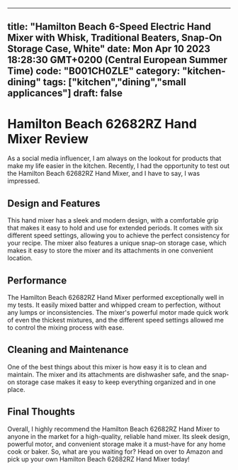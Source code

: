
---
title: "Hamilton Beach 6-Speed Electric Hand Mixer with Whisk, Traditional Beaters, Snap-On Storage Case, White" 
date: Mon Apr 10 2023 18:28:30 GMT+0200 (Central European Summer Time)
code: "B001CH0ZLE"
category: "kitchen-dining"
tags: ["kitchen","dining","small applicances"] 
draft: false
---
    
# Hamilton Beach 62682RZ Hand Mixer Review

As a social media influencer, I am always on the lookout for products that make my life easier in the kitchen. Recently, I had the opportunity to test out the Hamilton Beach 62682RZ Hand Mixer, and I have to say, I was impressed.

## Design and Features

This hand mixer has a sleek and modern design, with a comfortable grip that makes it easy to hold and use for extended periods. It comes with six different speed settings, allowing you to achieve the perfect consistency for your recipe. The mixer also features a unique snap-on storage case, which makes it easy to store the mixer and its attachments in one convenient location.

## Performance

The Hamilton Beach 62682RZ Hand Mixer performed exceptionally well in my tests. It easily mixed batter and whipped cream to perfection, without any lumps or inconsistencies. The mixer's powerful motor made quick work of even the thickest mixtures, and the different speed settings allowed me to control the mixing process with ease.

## Cleaning and Maintenance

One of the best things about this mixer is how easy it is to clean and maintain. The mixer and its attachments are dishwasher safe, and the snap-on storage case makes it easy to keep everything organized and in one place.

## Final Thoughts

Overall, I highly recommend the Hamilton Beach 62682RZ Hand Mixer to anyone in the market for a high-quality, reliable hand mixer. Its sleek design, powerful motor, and convenient storage make it a must-have for any home cook or baker. So, what are you waiting for? Head on over to Amazon and pick up your own Hamilton Beach 62682RZ Hand Mixer today!